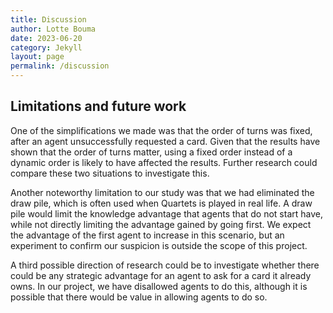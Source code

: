 ```yaml
---
title: Discussion 
author: Lotte Bouma
date: 2023-06-20
category: Jekyll
layout: page
permalink: /discussion
---
```






## Limitations and future work

One of the simplifications we made was that the order of turns was fixed, after an agent unsuccessfully requested a card. Given that the results have shown that the order of turns matter, using a fixed order instead of a dynamic order is likely to have affected the results. Further research could compare these two situations to investigate this.


Another noteworthy limitation to our study was that we had eliminated the draw pile, which is often used when Quartets is played in real life. A draw pile would limit the knowledge advantage that agents that do not start have, while not directly limiting the advantage gained by going first. We expect the advantage of the first agent to increase in this scenario, but an experiment to confirm our suspicion is outside the scope of this project.

A third possible direction of research could be to investigate whether there could be any strategic advantage for an agent to ask for a card it already owns. In our project, we have disallowed agents to do this, although it is possible that there would be value in allowing agents to do so.